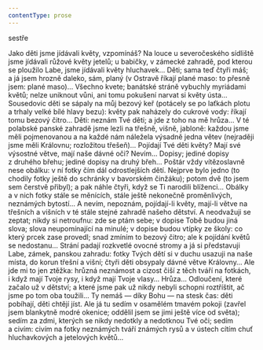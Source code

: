 ```yaml
---
contentType: prose
---
```


<section>

sestře

Jako děti jsme jídávali květy, vzpomínáš? Na louce u severočeského sídliště jsme jídávali růžové květy jetelů; u babičky, v zámecké zahradě, pod kterou se ploužilo Labe, jsme jídávali květy hluchavek… Děti; sama teď čtyři máš; a já jsem hrozně daleko, sám, planý (v Ostravě říkají plané maso: to přesně jsem: plané maso)… Všechno kvete; banátské stráně vybuchly myriádami květů; nelze uniknout vůni, ani tomu pokušení narvat si květy ústa… Sousedovic děti se sápaly na můj bezový keř (potácely se po laťkách plotu a trhaly velké bílé hlavy bezu): květy pak naházely do cukrové vody: říkají tomu bezový čitro… Děti: neznám Tvé děti; a jde z toho na mě hrůza… V té polabské panské zahradě jsme lezli na třešně, višně, jabloně: každou jsme měli pojmenovanou a na každé nám náležela výsadně jedna větev (nejraději jsme měli Královnu; rozložitou třešeň)… Pojídají Tvé děti květy? Mají své výsostné větve, mají naše dávné oči? Nevím… Dopisy; jediné dopisy z druhého břehu; jediné dopisy na druhý břeh… Poštár vždy vítězoslavně nese obálku: v ní fotky čím dál odrostlejších dětí. Nejprve bylo jedno (to chodily fotky ještě do schránky v bavorském činžáku); potom dvě (to jsem sem čerstvě přibyl); a pak náhle čtyři, když se Ti narodili blíženci… Obálky a v nich fotky stále se měnících, stále ještě nekonečně proměnlivých, neznámých bytostí… A nevím, nepoznám, pojídají-li květy, mají-li větve na třešních a višních v té stále stejné zahradě našeho dětství. A neodvažuji se zeptat; nikdy si netroufnu: zde se ptám sebe; v dopise Tobě budou jiná slova; slova neupomínající na minulé; v dopise budou vtípky ze školy: co který prcek zase provedl; snad zmíním to bezový čitro; ale k pojídání květů se nedostanu… Strání padají rozkvetlé ovocné stromy a já si představuji Labe, zámek, panskou zahradu: fotky Tvých dětí si v duchu usazuji na naše místa, do korun třešní a višní; čtyři děti obsypaly dávné větve Královny… Ale jde mi to jen ztěžka: hrůzná neznámost a cizost čiší z těch tváří na fotkách, i když mají Tvoje rysy, i když mají Tvoje vlasy… Hrůza… Odloučení, které začalo už v dětství; a které jsme pak už nikdy nebyli schopni roztříštit, ač jsme po tom oba toužili… Ty nemáš — díky Bohu — na stesk čas: děti pobíhají, děti chtějí jíst. Ale já tu sedím v osamělém tmavém pokoji (zavřel jsem blankytně modré okenice; oddělil jsem se jimi ještě více od světa); sedím za zdmi, kterých se nikdy nedotkly a nedotknou Tvé oči; sedím a civím: civím na fotky neznámých tváří známých rysů a v ústech cítím chuť hluchavkových a jetelových květů…

</section>
